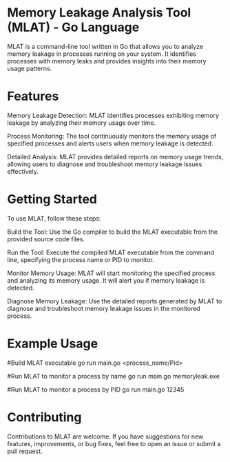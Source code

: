 # Memory Leakage Analysis Tool (MLAT) - Go Language

MLAT is a command-line tool written in Go that allows you to analyze memory leakage in processes running on your system. It identifies processes with memory leaks and provides insights into their memory usage patterns.

# Features

Memory Leakage Detection: MLAT identifies processes exhibiting memory leakage by analyzing their memory usage over time.

Process Monitoring: The tool continuously monitors the memory usage of specified processes and alerts users when memory leakage is detected.

Detailed Analysis: MLAT provides detailed reports on memory usage trends, allowing users to diagnose and troubleshoot memory leakage issues effectively.

# Getting Started

To use MLAT, follow these steps:

Build the Tool: Use the Go compiler to build the MLAT executable from the provided source code files.

Run the Tool: Execute the compiled MLAT executable from the command line, specifying the process name or PID to monitor.

Monitor Memory Usage: MLAT will start monitoring the specified process and analyzing its memory usage. It will alert you if memory leakage is detected.

Diagnose Memory Leakage: Use the detailed reports generated by MLAT to diagnose and troubleshoot memory leakage issues in the monitored process.

# Example Usage

#Build MLAT executable
go run main.go <process_name/Pid>

#Run MLAT to monitor a process by name
go run main.go memoryleak.exe

#Run MLAT to monitor a process by PID
go run main.go 12345

# Contributing

Contributions to MLAT are welcome. If you have suggestions for new features, improvements, or bug fixes, feel free to open an issue or submit a pull request.
